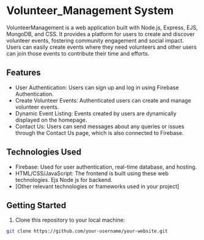 # Volunteer_Management System
VolunteerManagement is a web application built with Node.js, Express, EJS, MongoDB, and CSS. It provides a platform for users to create and discover volunteer events, fostering community engagement and social impact. Users can easily create events where they need volunteers and other users can join those events to contribute their time and efforts.

## Features

- User Authentication: Users can sign up and log in using Firebase Authentication.
- Create Volunteer Events: Authenticated users can create and manage volunteer events.
- Dynamic Event Listing: Events created by users are dynamically displayed on the homepage.
- Contact Us: Users can send messages about any queries or issues through the Contact Us page, which is also connected to Firebase.

## Technologies Used

- Firebase: Used for user authentication, real-time database, and hosting.
- HTML/CSS/JavaScript: The frontend is built using these web technologies.
  Ejs Node js for backend.
- [Other relevant technologies or frameworks used in your project]

## Getting Started

1. Clone this repository to your local machine:

```bash
git clone https://github.com/your-username/your-website.git
```


